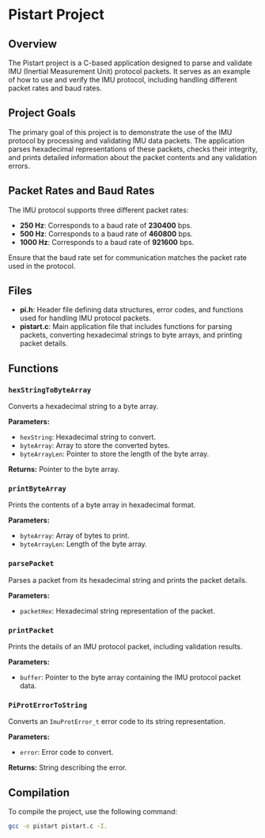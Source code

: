 # Pistart Project

## Overview

The Pistart project is a C-based application designed to parse and validate IMU (Inertial Measurement Unit) protocol packets. It serves as an example of how to use and verify the IMU protocol, including handling different packet rates and baud rates.

## Project Goals

The primary goal of this project is to demonstrate the use of the IMU protocol by processing and validating IMU data packets. The application parses hexadecimal representations of these packets, checks their integrity, and prints detailed information about the packet contents and any validation errors.

## Packet Rates and Baud Rates

The IMU protocol supports three different packet rates:
- **250 Hz**: Corresponds to a baud rate of **230400** bps.
- **500 Hz**: Corresponds to a baud rate of **460800** bps.
- **1000 Hz**: Corresponds to a baud rate of **921600** bps.

Ensure that the baud rate set for communication matches the packet rate used in the protocol.

## Files

- **pi.h**: Header file defining data structures, error codes, and functions used for handling IMU protocol packets.
- **pistart.c**: Main application file that includes functions for parsing packets, converting hexadecimal strings to byte arrays, and printing packet details.

## Functions

### `hexStringToByteArray`

Converts a hexadecimal string to a byte array.

**Parameters:**
- `hexString`: Hexadecimal string to convert.
- `byteArray`: Array to store the converted bytes.
- `byteArrayLen`: Pointer to store the length of the byte array.

**Returns:** Pointer to the byte array.

### `printByteArray`

Prints the contents of a byte array in hexadecimal format.

**Parameters:**
- `byteArray`: Array of bytes to print.
- `byteArrayLen`: Length of the byte array.

### `parsePacket`

Parses a packet from its hexadecimal string and prints the packet details.

**Parameters:**
- `packetHex`: Hexadecimal string representation of the packet.

### `printPacket`

Prints the details of an IMU protocol packet, including validation results.

**Parameters:**
- `buffer`: Pointer to the byte array containing the IMU protocol packet data.

### `PiProtErrorToString`

Converts an `ImuProtError_t` error code to its string representation.

**Parameters:**
- `error`: Error code to convert.

**Returns:** String describing the error.

## Compilation

To compile the project, use the following command:

```bash
gcc -o pistart pistart.c -I.
